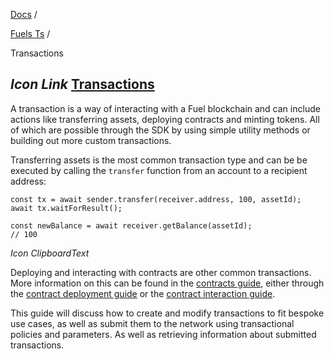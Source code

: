 [Docs](https://docs.fuel.network/) /

[Fuels Ts](https://docs.fuel.network/docs/fuels-ts/) /

Transactions

## _Icon Link_ [Transactions](https://docs.fuel.network/docs/fuels-ts/transactions/\#transactions)

A transaction is a way of interacting with a Fuel blockchain and can include actions like transferring assets, deploying contracts and minting tokens. All of which are possible through the SDK by using simple utility methods or building out more custom transactions.

Transferring assets is the most common transaction type and can be be executed by calling the `transfer` function from an account to a recipient address:

```fuel_Box fuel_Box-idXKMmm-css
const tx = await sender.transfer(receiver.address, 100, assetId);
await tx.waitForResult();

const newBalance = await receiver.getBalance(assetId);
// 100
```

_Icon ClipboardText_

Deploying and interacting with contracts are other common transactions. More information on this can be found in the [contracts guide](https://docs.fuel.network/docs/fuels-ts/contracts/), either through the [contract deployment guide](https://docs.fuel.network/docs/fuels-ts/contracts/deploying-contracts/) or the [contract interaction guide](https://docs.fuel.network/docs/fuels-ts/contracts/methods/).

This guide will discuss how to create and modify transactions to fit bespoke use cases, as well as submit them to the network using transactional policies and parameters. As well as retrieving information about submitted transactions.